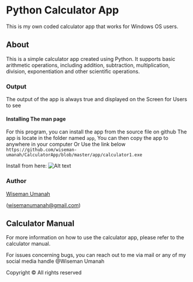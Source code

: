 # Python Calculator App

This is my own coded calculator app that works for Windows OS users.

## About
This is a simple calculator app created using Python. It supports basic arithmetic operations, including addition, subtraction, multiplication, division, exponentiation and other scientific operations.

### Output

The output of the app is always true and displayed on the Screen for Users to see

#### Installing The man page

For this program, you can install the app from the source file on github
The app is locate in the folder named ``app``, You can then copy the app to anywhere in your computer
Or Use the link below
```https://github.com/wiseman-umanah/CalculatorApp/blob/master/app/calculator1.exe```

Install from here:
![Alt text](image.png)

### Author

[Wiseman Umanah](https://github.com/wiseman-umanah)

(wisemanumanah@gmail.com)

## Calculator Manual

For more information on how to use the calculator app, please refer to the calculator manual.

For issues concerning bugs, you can reach out to me via mail or any of my social media handle
@Wiseman Umanah


Copyright © All rights reserved